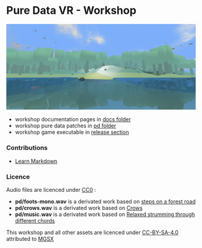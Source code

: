 # Pure Data VR - Workshop #

![openworld](docs/img/cover.png)

* workshop documentation pages in [docs folder](docs)
* workshop pure data patches in [pd folder](pd)
* workshop game executable in [release section](https://github.com/mgsx-dev/pd-vr-workshop/releases)

### Contributions

* [Learn Markdown](https://bitbucket.org/tutorials/markdowndemo)

### Licence

Audio files are licenced under [CC0](https://creativecommons.org/publicdomain/zero/1.0/) :

* **pd/foots-mono.wav** is a derivated work based on [steps on a forest road](https://freesound.org/people/Robinhood76/sounds/55690/) 
* **pd/crows.wav**  is a derivated work based on [Crows](https://freesound.org/people/Frankie01234/sounds/214869/)
* **pd/music.wav** is a derivated work based on [Relaxed strumming through different chords](https://freesound.org/people/KeffyStay/sounds/435500/)

This workshop and all other assets are licenced under [CC-BY-SA-4.0](https://creativecommons.org/licenses/by-sa/4.0/) attributed to [MGSX](http://www.mgsx.net/)